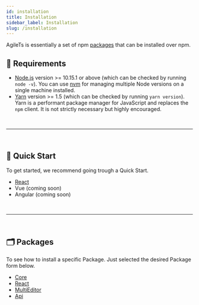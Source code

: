 ```yaml
---
id: installation
title: Installation
sidebar_label: Installation
slug: /installation
---
```


AgileTs is essentially a set of npm [packages](https://github.com/agile-ts/agile/tree/master/packages) that can be installed over npm.

## 🔑 Requirements

- [Node.js](https://nodejs.org/en/) version >= 10.15.1 or above (which can be checked by running `node -v`). You can use [nvm](https://github.com/nvm-sh/nvm) for managing multiple Node versions on a single machine installed.
- [Yarn](https://yarnpkg.com/en/) version >= 1.5 (which can be checked by running `yarn version`). Yarn is a performant package manager for JavaScript and replaces the `npm` client. It is not strictly necessary but highly encouraged.

<br />

---

<br />

## 🚀 Quick Start

To get started, we recommend going trough a Quick Start.

- [React](../quick_start/React.md)
- Vue (coming soon)
- Angular (coming soon)

<br />

---

<br />

## 🗂 Packages

To see how to install a specific Package. Just selected the desired Package form below.

- [Core](../packages/core/Installation.md)
- [React](../packages/react/Installation.md)
- [MultiEditor](../packages/multieditor/Installation.md)
- [Api](../packages/api/Installation.md)

